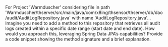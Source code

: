 For Project 'Warmduscher' considering file in path 'Warmduscher/thserver/src/main/java/com/x8ing/thsensor/thserver/db/dao/audit/AuditLogRepository.java' with name 'AuditLogRepository.java'... 
Imagine you need to add a method to this repository that retrieves all audit logs created within a specific date range (start date and end date).  How would you approach this, leveraging Spring Data JPA’s capabilities? Provide a code snippet showing the method signature and a brief explanation.